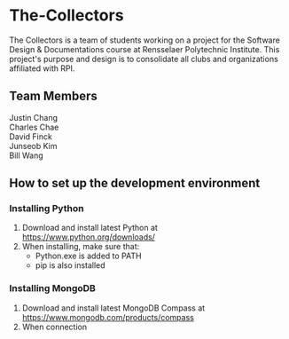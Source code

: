 # The-Collectors
The Collectors is a team of students working on a project for the Software Design & Documentations course at Rensselaer Polytechnic Institute.
This project's purpose and design is to consolidate all clubs and organizations affiliated with RPI.

## Team Members
Justin Chang  
Charles Chae  
David Finck  
Junseob Kim  
Bill Wang  

## How to set up the development environment

### Installing Python
1. Download and install latest Python at https://www.python.org/downloads/
2. When installing, make sure that:
    - Python.exe is added to PATH
    - pip is also installed

### Installing MongoDB
1. Download and install latest MongoDB Compass at https://www.mongodb.com/products/compass
2. When connection 
